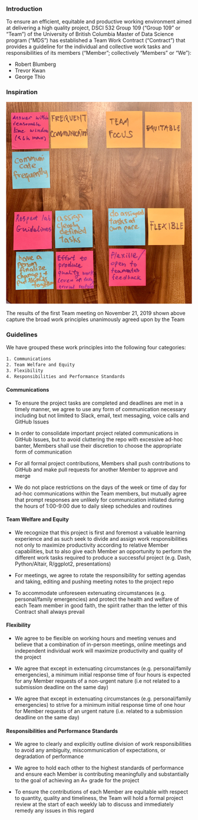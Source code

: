 ### Introduction

To ensure an efficient, equitable and productive working environment aimed at delivering a high quality project, DSCI 532 Group 109 (“Group 109” or “Team”) of the University of British Columbia Master of Data Science program (“MDS”) has established a Team Work Contract (“Contract”) that provides a guideline for the individual and collective work tasks and responsibilities of its members (“Member”; collectively “Members” or “We”):  

- Robert Blumberg
- Trevor Kwan
- George Thio  


### Inspiration  

![alt text](./img/post_it_notes.jpg)  

The results of the first Team meeting on November 21, 2019 shown above capture the broad work principles unanimously agreed upon by the Team


### Guidelines  

We have grouped these work principles into the following four categories:  

    1. Communications
    2. Team Welfare and Equity
    3. Flexibility
    4. Responsibilities and Performance Standards

#### Communications  

- To ensure the project tasks are completed and deadlines are met in a timely manner, we agree to use any form of communication necessary including but not limited to Slack, email, text messaging, voice calls and GitHub Issues  

- In order to consolidate important project related communications in GitHub Issues, but to avoid cluttering the repo with excessive ad-hoc banter, Members shall use their discretion to choose the appropriate form of communication  

- For all formal project contributions, Members shall push contributions to GitHub and make pull requests for another Member to approve and merge

- We do not place restrictions on the days of the week or time of day for ad-hoc communications within the Team members, but mutually agree that prompt  responses are unlikely for communication initiated during the hours of 1:00-9:00 due to daily sleep schedules and routines


#### Team Welfare and Equity  

- We recognize that this project is first and foremost a valuable learning experience and as such seek to divide and assign work responsibilities not only to maximize productivity according to relative Member capabilities, but to also give each Member an opportunity to perform the different work tasks required to produce a successful project (e.g. Dash, Python/Altair, R/ggplot2, presentations)

- For meetings, we agree to rotate the responsibility for setting agendas and taking, editing and pushing meeting notes to the project repo 

- To accommodate unforeseen extenuating circumstances (e.g. personal/family emergencies) and protect the health and welfare of each Team member in good faith, the spirit rather than the letter of this Contract shall always prevail  


#### Flexibility
- We agree to be flexible on working hours and meeting venues and believe that a combination of in-person meetings, online meetings and independent individual work will maximize productivity and quality of the project


- We agree that except in extenuating circumstances (e.g. personal/family emergencies), a minimum initial response time of four hours is expected for any Member requests of a non-urgent nature (i.e not related to a submission deadline on the same day)


- We agree that except in extenuating circumstances (e.g. personal/family emergencies) to strive for a minimum initial response time of one hour for Member requests of an urgent  nature (i.e. related to a submission deadline on the same day)

#### Responsibilities and Performance Standards  

- We agree to clearly and explicitly outline division of work responsibilities to avoid any ambiguity, miscommunication of expectations, or degradation of performance


- We agree to hold each other to the highest standards of performance and ensure each Member is contributing meaningfully and substantially to the goal of achieving an A+ grade for the project


- To ensure the contributions of each Member are equitable with respect to quantity, quality and timeliness, the Team will hold a formal project review at the start of each weekly lab to discuss and immediately remedy any issues in this regard